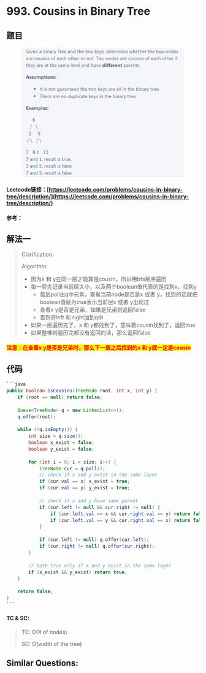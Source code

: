 # 993. Cousins in Binary Tree

## 题目

<figure><img src="../../.gitbook/assets/image (1) (1) (1).png" alt=""><figcaption></figcaption></figure>

#### Leetcode链接：[https://leetcode.com/problems/cousins-in-binary-tree/description/](https://leetcode.com/problems/cousins-in-binary-tree/description/)

#### 参考：

## 解法一

> Clarification:&#x20;
>
> Algorithm:&#x20;
>
> * 因为x 和 y在同一层才能算是cousin，所以用bfs层序遍历
> * 每一层先记录当前层大小，以及两个boolean值代表的是找到x，找到y
>   * 每层poll出q中元素，查看当前node是否是x 或者 y，找到的话就把boolean值赋为true表示当前层x 或者 y出现过
>   * 查看x y是否是兄弟，如果是兄弟则返回false
>   * 否则将left 和 right加到q中
> * 如果一层遍历完了，x 和 y都找到了，意味着cousin找到了，返回true
> * 如果整棵树遍历完都没有返回的话，那么返回false

#### <mark style="color:red;">注意：在查看x y是否是兄弟时，那么下一层之后找到的x 和 y就一定是cousin</mark>

## 代码

````java
```java
public boolean isCousins(TreeNode root, int x, int y) {
    if (root == null) return false;

    Queue<TreeNode> q = new LinkedList<>();
    q.offer(root);

    while (!q.isEmpty()) {
        int size = q.size();
        boolean x_exist = false;
        boolean y_exist = false;

        for (int i = 0; i < size; i++) {
            TreeNode cur = q.poll();
            // check if x and y exist in the same layer
            if (cur.val == x) x_exist = true;
            if (cur.val == y) y_exist = true;

            // check if x and y have same parent
            if (cur.left != null && cur.right != null) {
                if (cur.left.val == x && cur.right.val == y) return false;
                if (cur.left.val == y && cur.right.val == x) return false;
            }

            if (cur.left != null) q.offer(cur.left);
            if (cur.right != null) q.offer(cur.right);
        }

        // both true only if x and y exist in the same layer
        if (x_exist && y_exist) return true;
    }

    return false;
}
```
````

#### TC & SC:&#x20;

> TC: O(# of nodes)
>
> SC: O(width of the tree)

## **Similar Questions:**&#x20;

